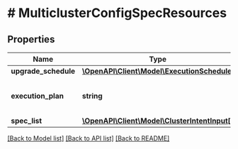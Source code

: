 # # MulticlusterConfigSpecResources

## Properties

Name | Type | Description | Notes
------------ | ------------- | ------------- | -------------
**upgrade_schedule** | [**\OpenAPI\Client\Model\ExecutionSchedule**](ExecutionSchedule.md) |  | [optional]
**execution_plan** | **string** | Execution plan for multiple requests. | [default to 'PARALLEL']
**spec_list** | [**\OpenAPI\Client\Model\ClusterIntentInput[]**](ClusterIntentInput.md) |  |

[[Back to Model list]](../../README.md#models) [[Back to API list]](../../README.md#endpoints) [[Back to README]](../../README.md)
